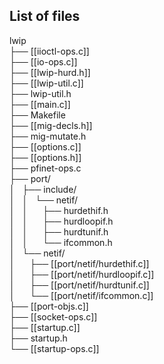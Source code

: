 ## List of files
lwip  
├── [[iioctl-ops.c]]  
├── [[io-ops.c]]  
├── [[lwip-hurd.h]]  
├── [[lwip-util.c]]  
├── lwip-util.h  
├── [[main.c]]  
├── Makefile  
├── [[mig-decls.h]]  
├── mig-mutate.h  
├── [[options.c]]  
├── [[options.h]]  
├── pfinet-ops.c  
├── port/  
│&nbsp;&nbsp;&nbsp;├── include/  
│&nbsp;&nbsp;&nbsp;│&nbsp;&nbsp;&nbsp;└── netif/  
│&nbsp;&nbsp;&nbsp;│&nbsp;&nbsp;&nbsp;&nbsp;&nbsp;&nbsp;├── hurdethif.h  
│&nbsp;&nbsp;&nbsp;│&nbsp;&nbsp;&nbsp;&nbsp;&nbsp;&nbsp;├── hurdloopif.h  
│&nbsp;&nbsp;&nbsp;│&nbsp;&nbsp;&nbsp;&nbsp;&nbsp;&nbsp;├── hurdtunif.h  
│&nbsp;&nbsp;&nbsp;│&nbsp;&nbsp;&nbsp;&nbsp;&nbsp;&nbsp;└── ifcommon.h  
│&nbsp;&nbsp;&nbsp;└── netif/  
│&nbsp;&nbsp;&nbsp;&nbsp;&nbsp;&nbsp;├── [[port/netif/hurdethif.c]]  
│&nbsp;&nbsp;&nbsp;&nbsp;&nbsp;&nbsp;├── [[port/netif/hurdloopif.c]]  
│&nbsp;&nbsp;&nbsp;&nbsp;&nbsp;&nbsp;├── [[port/netif/hurdtunif.c]]  
│&nbsp;&nbsp;&nbsp;&nbsp;&nbsp;&nbsp;└── [[port/netif/ifcommon.c]]  
├── [[port-objs.c]]  
├── [[socket-ops.c]]  
├── [[startup.c]]  
├── startup.h  
└── [[startup-ops.c]]  
